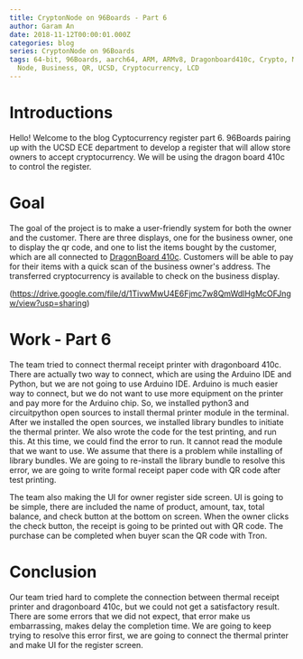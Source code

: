 ```yaml
---
title: CryptonNode on 96Boards - Part 6
author: Garam An
date: 2018-11-12T00:00:01.000Z
categories: blog
series: CryptonNode on 96Boards
tags: 64-bit, 96Boards, aarch64, ARM, ARMv8, Dragonboard410c, Crypto, Mining,
  Node, Business, QR, UCSD, Cryptocurrency, LCD
---
```

	
# Introductions

Hello! Welcome to the blog Cyptocurrency register part 6. 96Boards pairing up with the UCSD ECE department to develop a register that will allow store owners to accept cryptocurrency. We will be using the dragon board 410c to control the register. 

# Goal 
	
The goal of the project is to make a user-friendly system for both the owner and the customer. There are three displays, one for the business owner, one to display the qr code, and one to list the items bought by the customer, which are all connected to [DragonBoard 410c](http://www.96boards.org/product/dragonboard410c/). Customers will be able to pay for their items with a quick scan of the business owner's address. The transferred cryptocurrency is available to check on the business display.

(https://drive.google.com/file/d/1TivwMwU4E6Fjmc7w8QmWdlHgMcOFJngw/view?usp=sharing)

# Work - Part 6
	
The team tried to connect thermal receipt printer with dragonboard 410c. There are actually two way to connect, which are using the Arduino IDE and Python, but we are not going to use Arduino IDE. Arduino is much easier way to connect, but we do not want to use more equipment on the printer and pay more for the Arduino chip. So, we installed python3 and circuitpython open sources to install thermal printer module in the terminal. After we installed the open sources, we installed library bundles to initiate the thermal printer. We also wrote the code for the test printing, and run this. At this time, we could find the error to run. It cannot read the module that we want to use. We assume that there is a problem while installing of library bundles. We are going to re-install the library bundle to resolve this error, we are going to write formal receipt paper code with QR code after test printing.

The team also making the UI for owner register side screen. UI is going to be simple, there are included the name of product, amount, tax, total balance, and check button at the bottom on screen. When the owner clicks the check button, the receipt is going to be printed out with QR code. The purchase can be completed when buyer scan the QR code with Tron.

# Conclusion
	
Our team tried hard to complete the connection between thermal receipt printer and dragonboard 410c, but we could not get a satisfactory result. There are some errors that we did not expect, that error make us embarrassing, makes delay the completion time. We are going to keep trying to resolve this error first, we are going to connect the thermal printer and make UI for the register screen.
